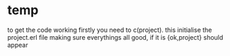 # temp

to get the code working  firstly you need to 
  c(project). 
  this initialise the project.erl file making sure everythings all good,
  if it is {ok,project} should appear

